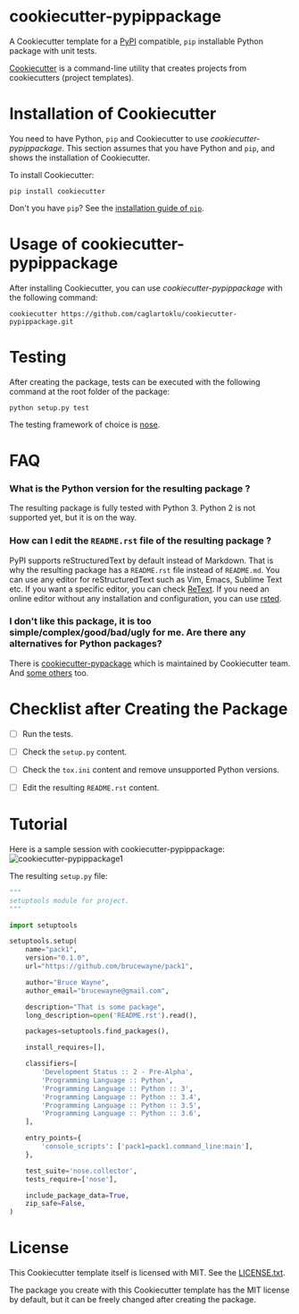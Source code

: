 # cookiecutter-pypippackage

A Cookiecutter template for a [PyPI](https://pypi.python.org/) compatible, `pip` installable Python package with unit tests.

[Cookiecutter](https://github.com/audreyr/cookiecutter) is a command-line utility that creates projects from cookiecutters (project templates).


# Installation of Cookiecutter

You need to have Python, `pip` and Cookiecutter to use _cookiecutter-pypippackage_.
This section assumes that you have Python and `pip`, and shows the installation of Cookiecutter.

To install Cookiecutter:

```
pip install cookiecutter
```

Don't you have `pip`?
See the
[installation guide of `pip`](https://pip.pypa.io/en/stable/installing/).


# Usage of cookiecutter-pypippackage

After installing Cookiecutter, you can use _cookiecutter-pypippackage_ with the following command:

```
cookiecutter https://github.com/caglartoklu/cookiecutter-pypippackage.git
```


# Testing

After creating the package, tests can be executed with the following command at the root folder of the package:

```
python setup.py test
```

The testing framework of choice is [nose](https://nose.readthedocs.io/en/latest/).


# FAQ

### What is the Python version for the resulting package ?

The resulting package is fully tested with Python 3.
Python 2 is not supported yet, but it is on the way.

### How can I edit the `README.rst` file of the resulting package ?

PyPI supports reStructuredText by default instead of Markdown.
That is why the resulting package has a `README.rst` file instead of `README.md`.
You can use any editor for reStructuredText such as Vim, Emacs, Sublime Text etc.
If you want a specific editor, you can check [ReText](https://github.com/retext-project/retext).
If you need an online editor without any installation and configuration, you can use [rsted](https://github.com/anru/rsted).

### I don't like this package, it is too simple/complex/good/bad/ugly for me. Are there any alternatives for Python packages?

There is [cookiecutter-pypackage](https://github.com/audreyr/cookiecutter#cookiecutter-specials)
which is maintained by Cookiecutter team.
And [some others](https://github.com/audreyr/cookiecutter#python) too.


# Checklist after Creating the Package

- [ ] Run the tests.
- [ ] Check the `setup.py` content.
- [ ] Check the `tox.ini` content and remove unsupported Python versions.
- [ ] Edit the resulting `README.rst` content.


# Tutorial

Here is a sample session with cookiecutter-pypippackage:
![cookiecutter-pypippackage1](https://user-images.githubusercontent.com/2071639/31346524-060afd0c-ad22-11e7-8a9a-028a99f24c7c.gif)

The resulting `setup.py` file:

```python
"""
setuptools module for project.
"""

import setuptools

setuptools.setup(
    name="pack1",
    version="0.1.0",
    url="https://github.com/brucewayne/pack1",

    author="Bruce Wayne",
    author_email="brucewayne@gmail.com",

    description="That is some package",
    long_description=open('README.rst').read(),

    packages=setuptools.find_packages(),

    install_requires=[],

    classifiers=[
        'Development Status :: 2 - Pre-Alpha',
        'Programming Language :: Python',
        'Programming Language :: Python :: 3',
        'Programming Language :: Python :: 3.4',
        'Programming Language :: Python :: 3.5',
        'Programming Language :: Python :: 3.6',
    ],

    entry_points={
        'console_scripts': ['pack1=pack1.command_line:main'],
    },

    test_suite='nose.collector',
    tests_require=['nose'],

    include_package_data=True,
    zip_safe=False,
)
```


# License

This Cookiecutter template itself is licensed with MIT.
See the [LICENSE.txt](LICENSE.txt).

The package you create with this Cookiecutter template has the MIT license by default,
but it can be freely changed after creating the package.
